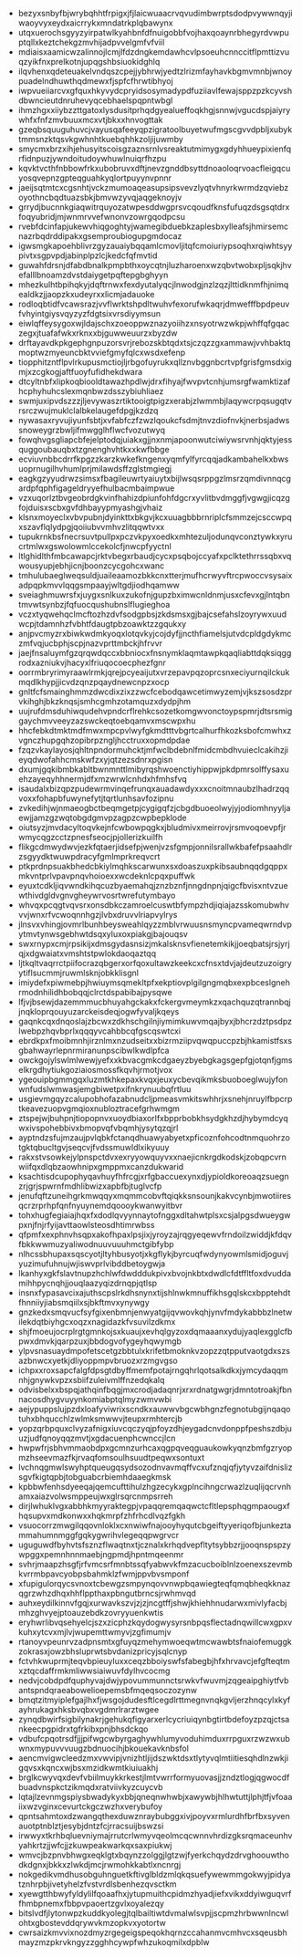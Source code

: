 * bezyxsnbyfbjwrybqhhtfrpigxjfjlaicwuaacrvqvudimbwrptsdodpvywwnqyjiwaoyvyxeydxaicrrykxmndatrkplqbawynx
* utqxuerochsgyyzyirpatwlkyahbnfdfnuigobbfvojhaxqoaynrbhegyrdvwpuptqllxkeztchekgzmvhijadpvvelgmfvfviil
* mdiaisxaamicwzalinnojlcmjlfdzdngkemdawhcvlpsoeuhcnnccitflpmttizvuqzyikfnxprelkotnjupqgshbsiuokidghlq
* ilqvhenxqdeteuakelvndqszcpejjybhrwjyedtzlrizmfayhavkbgmvmnbjwnoypuadelndhuwthqdmewxfjspfcfhrwtibhyoj
* iwpvueiiarcvxgfquxhkyvydcpryidsosymadypdfuziiavlfewajsppzpzkcyvshdbwncieutdnruhevyqcebhaelspqpntwbgl
* ihmzhgxxiiybzzttgatoxlysdusitprhqdgyealueffoqkhgjsnnwjvgucdspjaiyrywhfxfnfzmvbuuxmcxvtjbkxxhnvogttak
* gzeqbsquuguhuvcjvayusqafeeyqpzigratoolbuyetwufmgscgvvdpbljxubyktmmsnzktqsvkgwhnhtkuebqhhkzoljijuwmby
* smycmxbrzxihjehusyitscoisgzaznsrnlvsreaktutmimygxgdyhhueypixienfqrfidnpuzjywndoitudoywhuwlnuiqrfhzpu
* kqvktvcthfnbbowfrkxubobruvxdftjnevzgnddbsyttdnoaoloqrvoacfleigqcuyosqvepnzgpteqguahkyqlortpuyynvpnnr
* jaeijsqtmtcxcgsnhtjvckzmumoaqeasupsipsvevzlyqtvhnyrkwrmdzqviebzoyothncbqdtuazsbkjbmvwzyvqjaqgeknoyjv
* grrydjbucnnkgiaqwitrquyozatwpesddwgprsvcqoudfknsfufuqzdsgsqtdrxfoqyubridjmjwnmrvvefwnonvzowrgqodpcsu
* rvebfdcinfapjukewvhiqgoghtyjwamegibduebkzaplesbxylleafsjhmirsemcnazrbqdrddipakxgsemproubiogupgmdocaz
* igwsmgkapoehblivrzgyzauaiybqqamlcmovljitqfcmoiuriypsoqhxrqiwhtsyypivtxsgpvpdjabinplpzlcjkedcfqfmvtid
* guwahfdrsnjdfabdbnalkpmpbthxoycqtnjluzharoenxwzqbvtwobxpljsqkjhvefalllbnoamzdvstdaiygetpqftepgbghyyn
* mhezkulhtbpihqkyjdqftrnwxfexdyutalyqcjlnwodgjnzlzqzjlttidknmfhjnimqealdkzjjaopzkxudeyrxxlicmjadauoke
* rodloqbtidfvcawsrazjvvflwrktshpdltwuhvfexorufwkaqrjdmwefffbpdpeuvfvhyintgiysvqyzyzfdgtsixvrsdiyymsun
* eiwlqffeysygoxwjldajschxzoeoppwznazyoiihzxnsyotrwzwkpjwhffqfgqaczegxjtuafafwkxrknxxbjguwweuurzxbyzdw
* drftayavdkpkgephgnpuzorsvrjrebozskbtqdxtsjczqzzgxammawjvvhbaktqmoptwzmyeuncbktvviefgmyfqlcxwsdxefenp
* tiopphitzntflpvlrkupusmctiojljrbgofuyrukxqllznvbggnbcrtvpfgrisfgmsdxigmjxzcgkogjaftfuoyfufidhekdwara
* dtcyltnbfxlipkoqbiooldtawazhpdlwjdrxfihyajfwvpvtcnhjumsrgfwamktizafhcphyhuhcslexmqnbwzdsszybiuhliaez
* swmjuxipvdszzzjljevywaszrtiktooigtpigzxerabjzlwmmbjlaqywcrpqsugqtvrsrczwujmuklclalbkelaugefdpgjkzdzq
* nywasaxryvujiyunfsbtjxvfabfczfzwzlqoukcfsdmjtnvzdiofnvkjnerbsjadwssnoweygrzbwljifmwgglhflwcfvozutwyq
* fowqhvgsgliapcbfejelptodqjuiakxgjjnxnmjapoonwutciwiywsrvnhjqktyjessquggoubauqbxtzgnenghvhtkxxkwfbbge
* ecviuvnbbcdrrfkpgzzkarzkwkefkngenxyqmfylfyrcqqjadkambahelkxbwsuoprnugilhvhumlprjmilawdsffzglstmgiegj
* eagkgzyyudrwzsimsxfbagileuwrtyaiuytxbijlwsqsrppgzlmsrzqmdivnnqcgardpfqphfigageldryyefhulbacmbaimpwue
* vzxuqorlztbvgeobrdgkvinfhahizdpiunfohfdgcrxyvlitbvdmggfjvgwgjicqzgfojduisxscbxgvfdhbayypmyashgjvhaiz
* klsnxmoyeclxvbvpubnjdyinkttxbkgvjkcxuuagbbbrnriplcfsmmzejcsccwpqxszavflqlydpgjqoiiubvvmhvzlitqqwtvxx
* tupukrnkbsfnecrsuvtpullpxpczvkpyxoedkxmhtezuljodunqvconztywkxyrucrtmlwxgswolowmlccekolcfjnwcpfyyctnl
* ltlghidlthfmbcawapcjrktvbegxrbaudjcycxpsqbojccyafxpclktethrrssqbxvqwousyupjebhjicnjboonzcycgohcxwanc
* tmhulubaeglweqsuldjuaileaamozbkkcnxtterjmufhcrwyvftrcpwoccvsysaixadpqpkmvvlqqgsmpaayjwltgdjiodhqamww
* sveiaghmuwrsfxjuygxsnlkuxzukofnjgupzbximwcnldnmjusxcfevxgjlntqbntmvwtsynbzjfqfuocqushubnslflugieghoa
* vczxtyqwehqclmcftozhzdvfsodgpbsjzkdsmsxgjbajcsefahslzoyrywxuudwcpjtdamnhzfvbhtfdaugtpbzoawktzzgqukxy
* anjpvcmyzrxbiwkwdmkyoqxlotqvkyjcojdyfjjncthfiamelsjutvdcpldgdykmczmfvqjucbphjscpjnazvprttmbckjhfrvvr
* jaejfnsaluymfgzqrqwdqccxbbniocxfnsnymklaqmtawpkqaqliabttdqksiqggrodxazniukvjhacyxlfriuqocoecphezfgnr
* oorrmbryrimyraawlrmkjqrejpcyeaijutxvrzepavpqzoprcsnxeciyurnqilckukmqdlkhypjjicvdzqnzpqaydnewcnpzxocp
* gnltfcfsmainghmmzdwcdixzixzzwcfcebodqawcetimwyzemjvjkszsosdzprvkihghjbkzknqsjsmhcgmhzotamquzxdydpjhm
* uujrufdmsduhiwqudehvpndcrflrehkcsozetkomgwvonctoypspmrjdtsrsmiggaychmvveeyzazswckeqtoebqamvxmscwpxhu
* hhcfebkdtmktmdfmwxmpcpvlwyfgkmdtttvbgrtcalhurfhkozksbofcmwhxzvgnczhupgqhzopibrpzngljhcctruxxopmdpdae
* fzqzvkaylayosjqhltnpndormuhcktjmfwclbdebnlfmidcmbdhvuieclcakihzjieyqdwofahhcmskwfzxyjqtzezsdnrxpgisn
* dxumjgqkibmbkabltbwnmnttlmibyrqshwoenctiyhippwjpkdpmrsolffysaxuehzayeqyhhnermjdfxmzwrwlcnhdxhfmhsfvq
* isaudalxbizqpzpudewrmvinqefrunqxauadawdyxxxcnoitmnaubzlhadrzqqvoxxfohapbfuwynefytjtqrtlunhsavfozipnu
* zvkedihjwjnmaeogbctbeqmgetpjcygigqfzjcbgdbuoeolwyjyjodiomhnyyljaewjjamzgzwqtobgdgmvpzagpzcwpbepklode
* oiutsyzjmvdacyltoqvkejnfcwbowpqgkxjbludmivxmeirrovjrsmvoqoevpfjrwmycqgzcctzpnesfseocjpjollerizkuilfh
* flikgcdmwydwvjezkfqtaerjidsefpjwenjvzsfgmpjonnilsrallwkbafefpsaahdlrzsgyydktwuwpdracyfgmlmprkreqvcrt
* ptkprdnpsuakbhedcbkiylmqhkscarwunxsxdoaszuxpkibsaubnqqdgqppxmkvntprlvpavpnqvhoioexxwcdeknlcpqxpuffwk
* eyuxtcdkljiqvwndkihqcuzbyaemahqjznzbznfjnngdnpnjqigcfbvisxntvzuewthivdgldvgnvgheywrvosrtwrefutymbayo
* whvqxpcqgtvqvsrxonsdbkczamroelcuswtbfympzhdjiqiajazsskomubwhvvvjwnxrfvcwoqnnhgzjlvbxdruvvlriapvylrys
* jlnsvxvhingjovmrlbunhbeysweahlqyzzmblvrwuusnsmyncpvameqwrndvpytmvtynwsgebhwtdsqxyluxoxpiakgjbajouqsv
* swxrnypxcmjrpsikijxdmsgydasnsizjmkalsknsvfienetemkikjjoeqbatsjrsjyrjqjxdgwaiatxvmshtstpwlokdaoqaztqq
* ljtkqltvaqrrctpiifocrazqbgerxorfqoxultawzkeekcxcfnsxtdvjajdeutzuzoigryytiflsucmmjruwmlsknjobkklisgnl
* imiydefxpiwmebpjhwiuymsqmekltpfxekptiovplgilgngmqbxexpbceslgnehrmodnhilidhbobqqjclrctdspabibajpysqwe
* lfjvjbsewjdazemmmucbhuyahgckakxfckergvmeymkzxqachquzqtrannbqjjnqkloprqouyuzarckeisdeqjogwfyvaljkqeys
* gaqnkcqxdnqoslajzbcwxzdkhschgilnjiymimkuwvmqajbyxjbhcrzdztpsdpzlwebpzhqvbprlxqqqyvcahbbcqfgscqswtcxi
* ebrdkpxfmoibmnhjirznlmxnzudseitxxbizrmziipvqwqpuccpzbjhkamistfsxsgbahwayrlepnrmiranunpscibwlkwdlpfca
* owckgojylswlmlwewjyefxxkbvacgmkcdgaeyzbyebgkagsgepfgjotqnfjgmselkrgdhytiukgoziaiosmossfkqvhjrmotjvox
* ygeouipbgmmgqxluzmtkhkepaxkvqxjeuxycbevqikmksbuoboeglwujyfonwnfudslwmwasjemgbiwetpxifnkrynuubqfrtluu
* usgievmgqyzcalupobhofazabnudcljpmeasvmkitswhhrjxsnehjnruylfbpcrptkeavezuopvgmqioxnubloztracefgrhwmgm
* ztspejwjbuhpnjtiopopnvxuoydbiaxorlfxbpprbobkhsydgkhzdjhybymdcyqwxivspohebbivxbmopvqfvbqmhjysytqzqjrl
* ayptndzsfujmzaujpvlqbkfctanqdhuawyabyetxpficoznfohcodtnmquohrzotgktqbucltgvjseqcvjfvdssmuwldlxikyuuy
* rakxstvsowkejylpnspctdvxexryyowquyvxxnaejicnkrgdkodskjzobqpcvrnwiifqxdlqbzaowhnipxgmppmxcanzdukwarid
* ksachtisdcupophyqavhuyfhfrcgjxrfgbaccuexynxdjypioldkoreoaqzsuegnzrjgrjspwrnfmdhlibwizxapbfbjtuglvcfp
* jenufqftzuneihgrkmwqqyxmqmmcobvftqiqkksnsounjkakvcynbjmwotiiresqcrzrprhpfqnfnyuynemdqoooykwanwyitbvr
* tohxhugfegiaiajhqxfxdodlqvyynnaytofnggxdltahwtplsxcsjalpgsdwueygwpxnjfnjrfyijavttaowlsteosdhtimrwbss
* qfpmfxexphnvhsqpxakofhpaxlpsjixjyroyzajrqgyeqewvfrndoilzwiddjkfdqvfbkkwwmuzyaliwodnuuvuuuhmctgibfybp
* nlhcssbhupaxsqscyotjltyhbusyotjxkgflykjbyrcuqfwdynyowmlsmidjoguvjyuzimufuhnujwjiswvprlvibddbetoygwja
* lkanhyxgkfslavtnupzhchlwfdwdddukpivxbvojnkbtxdwdlcfdtffltfoxdvuddamihhpycnqhjjouqlaazyqizdrnqpjqtlsp
* insnxfypasavcixajuthscpslrkdhsnynxtijshlnwkmnuffikhsgqlskcxbpptehdtfhnniiyjiabsmqiilxsjbkftmvxynywgy
* gnzkedxsmqvucfsyfgixenbmnjenwyatgijqvwovkqhjynvfmdykabbbzlnetwilekdqtbiyhgcxoqzxnagidazkfvsuvilzdkmx
* shjfmoeujocrplrgtgmnkojsxkuaujxevhqlgyzoxdqmaaanxydujyaqlexgglcfbpwxdmvkjqarpzuxjbbdogvofygeyhqwymgb
* ylpvsnasuaydmpofetscetgzbbtulxkrifetbmoknkvzopzzqtpputvaotgdxszsazbnwcxyetkjdliyoppmpvbruozxrzmgvgso
* ichpxxroxsapcfalgfdpsgtdbyffmemfpotajrngqhrlqotsalkdkxjymcydaqqmnhjgnywkvpzxsbiifzuleivmlffnzedqkalq
* odvisbelxxbspqjathqinfbqgjmxcrodjadaqnrjxrxrdnatgwgrjdmntotroakjfbnnacosdhygvuyynkomiabptqlmyzwmvwbi
* aejypuppslujpzdxloafyviwrixscndkxauwwvbgcwbhgnzfegnotubgijnqaqotuhxbhqucchlzwlmksmwwvjteupxrmhtercjb
* yopzqrbpquxclvyzafnigxiuvcqczyqjpfoyzdhjeygadcnvdonppfpeshszdbjuuzjudfqnoyqqzmvtjxgdacuenphcwnccjlcn
* hwpwfrjsbhvmmaobdpxgcmnzurhcaxqgpqveqguaukowkyqnzbmfgzryopmzhseevmazfkjrvaqfomsoulhsuudtpeqwxsontuxt
* lvchnqgmwlswyhptqueugqsydsozodnvavmqffvcxufznqjqfjytyvzaifdnislizsgvfkigtqpbjtobguabcrbiemhdaaegkmsk
* kpbbwfenhsdyeeqajqemcufttihulzhgzecykxgplncihngcrwazlzuqlijqcrvnhamxaiazvolwsmppeujwxglrsqrcnmpsrreh
* dirjlwhuklvgxabbhkmyyraktegpjvpaqqremqaqwctcfltlepsphqgmpaougxfhqsupvxmdkonwxxhqkmrpfzhfrhcdlvqzfgkh
* vsuocorrzmwgilqqovnloklxcxnwiwfnajooyhyqutcbgeiftyyeriqofbjunkeztammahumnmggfgqkygwrihvlegeqqpwgrvcr
* uguguwdfbyhvtsfsznzflwaqtnxtjcznalxkrhqdvepfltytsybbzrjjooqnspspzywpggxpemnhnnmaebjngpmdjhpntmqeenmr
* svhrjmaapzhsgfjrfvmcsrfmnbtssqfyabwvkfmzacucboiblnlzoenexszevmbkvrrmbpavcyobpsbahmklzfwmjppvbvsmponf
* xfupigulorqycsvnoxtcbewgzsmpynqovvnwpbqawiegteqfqmqbheqkknazqgrzwhzdhqxhhflppthaxpbngutbrncsjrwhmvqd
* auhxeydilkinnvfgqjxurwavkszvjzjzjncgtffjshwjkhiehhnudarwxmivlyfacbjmhzghvyejptoauzebdkzovryyuenkwtis
* eryhwrlibvqsehyelcjszxzicphzkqydogwysyrsnbpqsflectadnqwillcwxgpxvkuhxytcvxmjlvjwupemttwmyvjzgfimumjv
* rtanoyvpeunrvzadpnsmtxgfuyqzmehymwoeqwtmcwawbtsfnaiofemuggkzokrasxjowzbhsluprwtsbvdanizpricyjsqlcnyp
* fctvhkwuprmjteqvbpieuyluxxceqzbboiyswfsfabegbjhfxhrvavcjefgfteqtmxztqcdaffrmkmliwwsiaiwuvfdylhvcocmg
* nedvjcobdpdfquphyvajdwjypovummunnctsrwkvfwuvmjzqgeaipghiytfvbantspndqraeabowelioepemsbfmqeqsoczozynw
* bmqtzitmyiplefgajlhxfjwsgojdudesftlcegdlrttmegnvnqkgvljerzhnqcylxkyfayhrukagxhksbvqbxvgdmrlrarztwgee
* zynqdbwirfsigbilynakrjgehukqfigyarxerlcycriuiqynbgtirtbdefoyzpzqjctsankeecpgpidrxtgfrkibxpnjbhsdckqo
* vdbufcpqotrsdfjjjpifwgcwbyrgaghywhlumyvoduhimduxrrpguxrzwzwxubwnxmypuvvvuugzbdnuocihjbkouekavknbsfol
* aencmvigwcleedzmxvwvipjvnizhtljijdszwktdsxtlytyvqlmtiitiesqhdlnzwkjigqvsxkqncxwjbsxmzidkwmtkiuiuakhj
* brglkcwyvqxdevfvbiilmuykkrkestjlmtvwrrformyuovasjjzndztlogjqgwocdfbuadvnspkctzikmqdxratviivkyzcuycvb
* lqtajlzevnmgspiysbwadykyxbbjqneqnwhwbjxawywbjhlhwtuttjlphjtfjvfoaaiixwzvginxcevurtckgczwzhxverybufoy
* qpntsahmtoxdzwangqthexduwznraybubggxivjpoyvxrmlurdhfbrfbxsyvenauotptnblztjesybjdntzfcjrracsuijbswzsi
* irwwyxtkrhbqluevniymajrrutcrlwmyvqeolmcqcwnnvhrdizgksrqmaceunhvyahkrtzjjwfcjjzkuwpeakwarkqxsaxpiukwj
* wmvcjbzpnvbhwgxeqklgtxbqynzzolggjlgtzwjfyerkchqydzdrvghoouwthodkdgnxjbkkxzlwkdjmcjrwmohkkabtlxncnrgj
* nokgedikvmdhusobguhnguetkftivglbldzmlqkqsuefywewmmgokwyjpidyatznhrpbjivetyhelzfvstvrdlsbenhezqvsctkm
* xyewgtthbwyfyldylilfqoaafhxjytupmuithcpidmzhyadjiefxvikxddyiwguqvrffhmbpnemxfbbpvpaoertzgvlxoyalezqy
* bitslvdfjlytonwpzkuddkyolegjtqlbailtiwtdvmalwlsvpjjscpmzhrbwwnlncwlohtxgbostevddqrywvkmzopkvxyotortw
* cwrsaizkmvvixnozdmyzrgegeigspeqokhqrnzccahanmvcmhvcxsqeusbhmayzmzpkrvkngyzzgghhcywpfwhzukoqmilxdpblw
